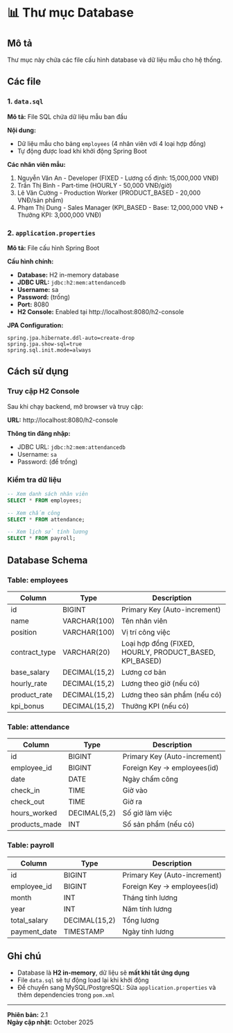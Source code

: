 # 📊 Thư mục Database

## Mô tả
Thư mục này chứa các file cấu hình database và dữ liệu mẫu cho hệ thống.

## Các file

### 1. `data.sql`
**Mô tả:** File SQL chứa dữ liệu mẫu ban đầu

**Nội dung:**
- Dữ liệu mẫu cho bảng `employees` (4 nhân viên với 4 loại hợp đồng)
- Tự động được load khi khởi động Spring Boot

**Các nhân viên mẫu:**
1. Nguyễn Văn An - Developer (FIXED - Lương cố định: 15,000,000 VNĐ)
2. Trần Thị Bình - Part-time (HOURLY - 50,000 VNĐ/giờ)
3. Lê Văn Cường - Production Worker (PRODUCT_BASED - 20,000 VNĐ/sản phẩm)
4. Phạm Thị Dung - Sales Manager (KPI_BASED - Base: 12,000,000 VNĐ + Thưởng KPI: 3,000,000 VNĐ)

### 2. `application.properties`
**Mô tả:** File cấu hình Spring Boot

**Cấu hình chính:**
- **Database:** H2 in-memory database
- **JDBC URL:** `jdbc:h2:mem:attendancedb`
- **Username:** sa
- **Password:** (trống)
- **Port:** 8080
- **H2 Console:** Enabled tại http://localhost:8080/h2-console

**JPA Configuration:**
```properties
spring.jpa.hibernate.ddl-auto=create-drop
spring.jpa.show-sql=true
spring.sql.init.mode=always
```

## Cách sử dụng

### Truy cập H2 Console
Sau khi chạy backend, mở browser và truy cập:

**URL:** http://localhost:8080/h2-console

**Thông tin đăng nhập:**
- JDBC URL: `jdbc:h2:mem:attendancedb`
- Username: `sa`
- Password: (để trống)

### Kiểm tra dữ liệu

```sql
-- Xem danh sách nhân viên
SELECT * FROM employees;

-- Xem chấm công
SELECT * FROM attendance;

-- Xem lịch sử tính lương
SELECT * FROM payroll;
```

## Database Schema

### Table: employees
| Column | Type | Description |
|--------|------|-------------|
| id | BIGINT | Primary Key (Auto-increment) |
| name | VARCHAR(100) | Tên nhân viên |
| position | VARCHAR(100) | Vị trí công việc |
| contract_type | VARCHAR(20) | Loại hợp đồng (FIXED, HOURLY, PRODUCT_BASED, KPI_BASED) |
| base_salary | DECIMAL(15,2) | Lương cơ bản |
| hourly_rate | DECIMAL(15,2) | Lương theo giờ (nếu có) |
| product_rate | DECIMAL(15,2) | Lương theo sản phẩm (nếu có) |
| kpi_bonus | DECIMAL(15,2) | Thưởng KPI (nếu có) |

### Table: attendance
| Column | Type | Description |
|--------|------|-------------|
| id | BIGINT | Primary Key (Auto-increment) |
| employee_id | BIGINT | Foreign Key → employees(id) |
| date | DATE | Ngày chấm công |
| check_in | TIME | Giờ vào |
| check_out | TIME | Giờ ra |
| hours_worked | DECIMAL(5,2) | Số giờ làm việc |
| products_made | INT | Số sản phẩm (nếu có) |

### Table: payroll
| Column | Type | Description |
|--------|------|-------------|
| id | BIGINT | Primary Key (Auto-increment) |
| employee_id | BIGINT | Foreign Key → employees(id) |
| month | INT | Tháng tính lương |
| year | INT | Năm tính lương |
| total_salary | DECIMAL(15,2) | Tổng lương |
| payment_date | TIMESTAMP | Ngày tính lương |

## Ghi chú

- Database là **H2 in-memory**, dữ liệu sẽ **mất khi tắt ứng dụng**
- File `data.sql` sẽ tự động load lại khi khởi động
- Để chuyển sang MySQL/PostgreSQL: Sửa `application.properties` và thêm dependencies trong `pom.xml`

---

**Phiên bản:** 2.1  
**Ngày cập nhật:** October 2025

